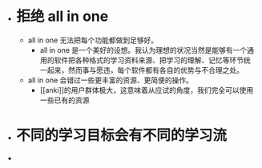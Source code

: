 - # 拒绝 all in one
	- all in one 无法把每个功能都做到足够好。
		- all in one 是一个美好的设想。我认为理想的状况当然是能够有一个通用的软件把各种格式的学习资料来源、把学习的理解、记忆等环节统一起来，然而事与愿违，每个软件都有各自的优势与不合理之处。
	- all in one 会错过一些更丰富的资源、更简便的操作。
		- [[anki]]的用户群体极大，这意味着从应试的角度，我们完全可以使用一些已有的资源
- # 不同的学习目标会有不同的学习流
-
